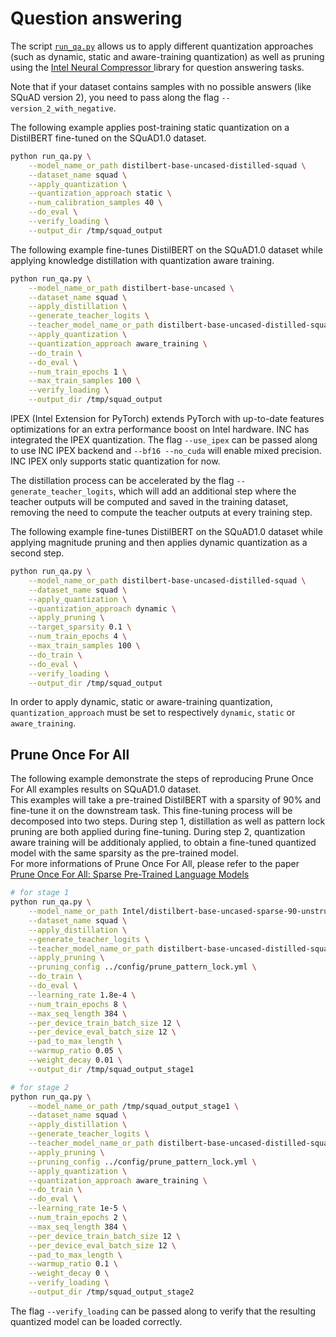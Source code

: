 <!---
Copyright 2020 The HuggingFace Team. All rights reserved.

Licensed under the Apache License, Version 2.0 (the "License");
you may not use this file except in compliance with the License.
You may obtain a copy of the License at

    http://www.apache.org/licenses/LICENSE-2.0

Unless required by applicable law or agreed to in writing, software
distributed under the License is distributed on an "AS IS" BASIS,
WITHOUT WARRANTIES OR CONDITIONS OF ANY KIND, either express or implied.
See the License for the specific language governing permissions and
limitations under the License.
-->

# Question answering


The script [`run_qa.py`](https://github.com/huggingface/optimum-intel/blob/main/examples/neural_compressor/question-answering/run_qa.py)
allows us to apply different quantization approaches (such as dynamic, static and aware-training quantization) as well as pruning 
using the [Intel Neural Compressor ](https://github.com/intel/neural-compressor) library for
question answering tasks.

Note that if your dataset contains samples with no possible answers (like SQuAD version 2), you need to pass along 
the flag `--version_2_with_negative`.

The following example applies post-training static quantization on a DistilBERT fine-tuned on the SQuAD1.0 dataset.

```bash
python run_qa.py \
    --model_name_or_path distilbert-base-uncased-distilled-squad \
    --dataset_name squad \
    --apply_quantization \
    --quantization_approach static \
    --num_calibration_samples 40 \
    --do_eval \
    --verify_loading \
    --output_dir /tmp/squad_output
```

The following example fine-tunes DistilBERT on the SQuAD1.0 dataset while applying knowledge distillation with quantization aware training.

```bash
python run_qa.py \
    --model_name_or_path distilbert-base-uncased \
    --dataset_name squad \
    --apply_distillation \
    --generate_teacher_logits \
    --teacher_model_name_or_path distilbert-base-uncased-distilled-squad \
    --apply_quantization \
    --quantization_approach aware_training \
    --do_train \
    --do_eval \
    --num_train_epochs 1 \
    --max_train_samples 100 \
    --verify_loading \
    --output_dir /tmp/squad_output
```

IPEX (Intel Extension for PyTorch) extends PyTorch with up-to-date features optimizations for an extra performance boost on Intel hardware. INC has integrated the IPEX quantization. The flag `--use_ipex` can be passed along to use INC IPEX backend and `--bf16 --no_cuda` will enable mixed precision. INC IPEX only supports static quantization for now.

The distillation process can be accelerated by the flag `--generate_teacher_logits`, which will add an additional step where the teacher outputs will be computed and saved in the training dataset, removing the need to compute the teacher outputs at every training step.

The following example fine-tunes DistilBERT on the SQuAD1.0 dataset while applying magnitude pruning and then applies 
dynamic quantization as a second step.

```bash
python run_qa.py \
    --model_name_or_path distilbert-base-uncased-distilled-squad \
    --dataset_name squad \
    --apply_quantization \
    --quantization_approach dynamic \
    --apply_pruning \
    --target_sparsity 0.1 \
    --num_train_epochs 4 \
    --max_train_samples 100 \
    --do_train \
    --do_eval \
    --verify_loading \
    --output_dir /tmp/squad_output
```

In order to apply dynamic, static or aware-training quantization, `quantization_approach` must be set to 
respectively `dynamic`, `static` or `aware_training`.

## Prune Once For All

The following example demonstrate the steps of reproducing Prune Once For All examples results on SQuAD1.0 dataset.
<br>
This examples will take a pre-trained DistilBERT with a sparsity of 90% and fine-tune it on the downstream task. This fine-tuning process will be decomposed into two steps. During step 1, distillation as well as pattern lock pruning are both applied during fine-tuning. During step 2, quantization aware training will be additionaly applied, to obtain a fine-tuned quantized model with the same sparsity as the pre-trained model.
<br>
For more informations of Prune Once For All, please refer to the paper [Prune Once For All: Sparse Pre-Trained Language Models](https://arxiv.org/abs/2111.05754)

```bash
# for stage 1
python run_qa.py \
    --model_name_or_path Intel/distilbert-base-uncased-sparse-90-unstructured-pruneofa \
    --dataset_name squad \
    --apply_distillation \
    --generate_teacher_logits \
    --teacher_model_name_or_path distilbert-base-uncased-distilled-squad \
    --apply_pruning \
    --pruning_config ../config/prune_pattern_lock.yml \
    --do_train \
    --do_eval \
    --learning_rate 1.8e-4 \
    --num_train_epochs 8 \
    --max_seq_length 384 \
    --per_device_train_batch_size 12 \
    --per_device_eval_batch_size 12 \
    --pad_to_max_length \
    --warmup_ratio 0.05 \
    --weight_decay 0.01 \
    --output_dir /tmp/squad_output_stage1

# for stage 2
python run_qa.py \
    --model_name_or_path /tmp/squad_output_stage1 \
    --dataset_name squad \
    --apply_distillation \
    --generate_teacher_logits \
    --teacher_model_name_or_path distilbert-base-uncased-distilled-squad \
    --apply_pruning \
    --pruning_config ../config/prune_pattern_lock.yml \
    --apply_quantization \
    --quantization_approach aware_training \
    --do_train \
    --do_eval \
    --learning_rate 1e-5 \
    --num_train_epochs 2 \
    --max_seq_length 384 \
    --per_device_train_batch_size 12 \
    --per_device_eval_batch_size 12 \
    --pad_to_max_length \
    --warmup_ratio 0.1 \
    --weight_decay 0 \
    --verify_loading \
    --output_dir /tmp/squad_output_stage2
```

The flag `--verify_loading` can be passed along to verify that the resulting quantized model can be loaded correctly.
